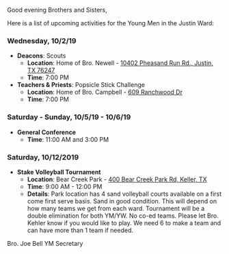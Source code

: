 Good evening Brothers and Sisters,

Here is a list of upcoming activities for the Young Men in the Justin Ward:


### Wednesday, 10/2/19
- **Deacons**: Scouts
	- **Location**: Home of Bro. Newell - [10402 Pheasand Run Rd., Justin, TX 76247](https://goo.gl/maps/qTW65qAKBHDyWAu66)
	- **Time**: 7:00 PM
- **Teachers & Priests**: Popsicle Stick Challenge
	- **Location**: Home of Bro. Campbell - [609 Ranchwood Dr](https://goo.gl/maps/QxwHN4QzoLgVX3Xm9)
	- **Time**: 7:00 PM

### Saturday - Sunday, 10/5/19 - 10/6/19
- **General Conference**
	- **Time**: 11:00 AM and 3:00 PM


### Saturday, 10/12/2019
- **Stake Volleyball Tournament**
	- **Location**: Bear Creek Park - [400 Bear Creek Park Rd, Keller, TX](https://goo.gl/maps/uF44AfuxPkiWpCHfA)
	- **Time**: 9:00 AM - 12:00 PM
	- **Details**: Park location has 4 sand volleyball courts available on a first come first serve basis. Sand in good condition. This will depend on how many teams we get from each ward. Tournament will be a double elimination for both YM/YW. No co-ed teams. Please let Bro. Kehler know if you would like to play. We need 6 to make a team and can have more than 1 team if needed.



Bro. Joe Bell
YM Secretary
